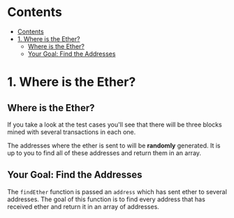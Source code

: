 # Contents
- [Contents](#contents)
- [1. Where is the Ether?](#1-where-is-the-ether)
  - [Where is the Ether?](#where-is-the-ether)
  - [Your Goal: Find the Addresses](#your-goal-find-the-addresses)

# 1. Where is the Ether?
## Where is the Ether?

If you take a look at the test cases you'll see that there will be three blocks mined with several transactions in each one.

The addresses where the ether is sent to will be **randomly** generated. It is up to you to find all of these addresses and return them in an array.
## Your Goal: Find the Addresses

The `findEther` function is passed an `address` which has sent ether to several addresses. The goal of this function is to find every address that has received ether and return it in an array of addresses.